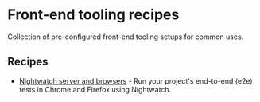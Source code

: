 # Front-end tooling recipes

Collection of pre-configured front-end tooling setups for common uses.


## Recipes

* [Nightwatch server and browsers](/nightwatch-server-and-browsers/) - Run your project's end-to-end (e2e) tests in Chrome and Firefox using Nightwatch.